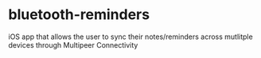 # bluetooth-reminders
iOS app that allows the user to sync their notes/reminders across mutlitple devices through Multipeer Connectivity
